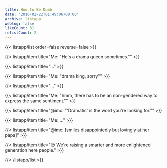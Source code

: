 ```yaml
---
title: How to Be Dumb
date: '2016-02-22T01:49:06+00:00'
archive: listapp
weblog: false
likeCount: 31
relistCount: 2
---
```



{{< listapp/list order=false reverse=false >}}

   {{< listapp/item title="Me: \"He's a drama queen sometimes.\"" >}}

   {{< listapp/item title="..." >}}

   {{< listapp/item title="Me: \"drama king, sorry\"" >}}

   {{< listapp/item title="..." >}}

   {{< listapp/item title="Me: \"hmm, there has to be an non-gendered way to express the same sentiment.\"" >}}

   {{< listapp/item title="@imc: \"'Dramatic' is the word you're looking for.\"" >}}

   {{< listapp/item title="Me: ..." >}}

   {{< listapp/item title="@imc: [smiles disappointedly but lovingly at her papa]" >}}

   {{< listapp/item title="😶 We're raising a smarter and more enlightened generation here people." >}}

{{< /listapp/list >}}
